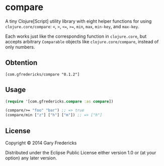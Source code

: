 # compare

A tiny Clojure[Script] utility library with eight helper functions for
using `clojure.core/compare`: `<`, `>`, `<=`, `>=`, `min`, `max`,
`min-key`, and `max-key`.

Each works just like the corresponding function in `clojure.core`, but
accepts arbitrary `Comparable` objects like `clojure.core/compare`,
instead of only numbers.

## Obtention

`[com.gfredericks/compare "0.1.2"]`

## Usage

``` clojure
(require '[com.gfredericks.compare :as compare])

(compare/>= "foo" "bar") ;; => true
(compare/min ["z"] ["h"] ["m"]) ;; => ["h"]
```

## License

Copyright © 2014 Gary Fredericks

Distributed under the Eclipse Public License either version 1.0 or (at
your option) any later version.
